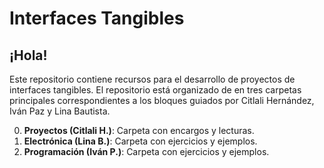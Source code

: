 # Interfaces Tangibles

## ¡Hola!
Este repositorio contiene recursos para el desarrollo de proyectos de interfaces tangibles.
El repositorio está organizado de en tres carpetas principales correspondientes a los bloques guiados por Citlali Hernández, Iván Paz y Lina Bautista.


0. **Proyectos (Citlali H.)**: Carpeta con encargos y lecturas. 
1. **Electrónica (Lina B.)**: Carpeta con ejercicios y ejemplos.
2. **Programación (Iván P.)**: Carpeta con ejercicios y ejemplos.

